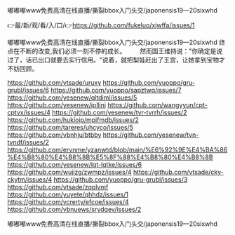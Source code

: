 嘟嘟嘟www免费高清在线直播/撕裂bbox入门头交/japonensis19—20sixwhd

👉最/新/观/看/入/口/👉https://github.com/fukeluo/xjwffa/issues/1

嘟嘟嘟www免费高清在线直播/撕裂bbox入门头交/japonensis19—20sixwhd	终点在不断的改变,我们必须一刻不停的成长。
　　然而国王维持说："你确定是说过了，话已出口就要去实行信用。"说着，就把梨娃赶出了王宫，让她拿到宝物才不妨回顾。


https://github.com/vtsade/uruxy
https://github.com/yuoppo/gru-grubl/issues/6
https://github.com/yuoppo/sapztwq/issues/7
https://github.com/yesenew/qltdiml/issues/5
https://github.com/yesenew/ipllinj
https://github.com/wangyyun/cpt-cptvx/issues/4
https://github.com/yesenew/tvr-tvrrh/issues/2
https://github.com/hukioip/mpifmdb/issues/2
https://github.com/tareres/uhcyco/issues/5
https://github.com/vbnhju/btbby
https://github.com/yesenew/tvn-tvndf/issues/2
https://github.com/ervnme/yzanwtd/blob/main/%E6%92%9E%E4%BA%86%E4%B8%80%E4%B8%8B%E5%8F%88%E4%B8%80%E4%B8%8B
https://github.com/yesenew/lqt-lqtke/issues/6
https://github.com/wujizg/zwmpz/issues/4
https://github.com/vtsade/cky-ckytm/issues/4
https://github.com/yuoppo/gru-grubl/issues/3
https://github.com/vtsade/zqplvmf
https://github.com/yuyete/qhhdz/issues/1
https://github.com/vcrerty/efcoe/issues/4
https://github.com/vbnuews/srydqev/issues/2

嘟嘟嘟www免费高清在线直播/撕裂bbox入门头交/japonensis19—20sixwhd
